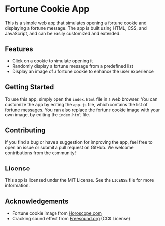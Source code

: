 # Fortune Cookie App

This is a simple web app that simulates opening a fortune cookie and displaying a fortune message. The app is built using HTML, CSS, and JavaScript, and can be easily customized and extended.

## Features

- Click on a cookie to simulate opening it
- Randomly display a fortune message from a predefined list
- Display an image of a fortune cookie to enhance the user experience

## Getting Started

To use this app, simply open the `index.html` file in a web browser. You can customize the app by editing the `app.js` file, which contains the list of fortune messages. You can also replace the fortune cookie image with your own image, by editing the `index.html` file.

## Contributing

If you find a bug or have a suggestion for improving the app, feel free to open an issue or submit a pull request on GitHub. We welcome contributions from the community!

## License

This app is licensed under the MIT License. See the `LICENSE` file for more information.

## Acknowledgements

- Fortune cookie image from [Horoscope.com](https://www.horoscope.com/images-US/games/game-fortune-cookie-1.png)
- Cracking sound effect from [Freesound.org](https://freesound.org/people/SophronsineSoundDesign/sounds/275491/) (CC0 License)


